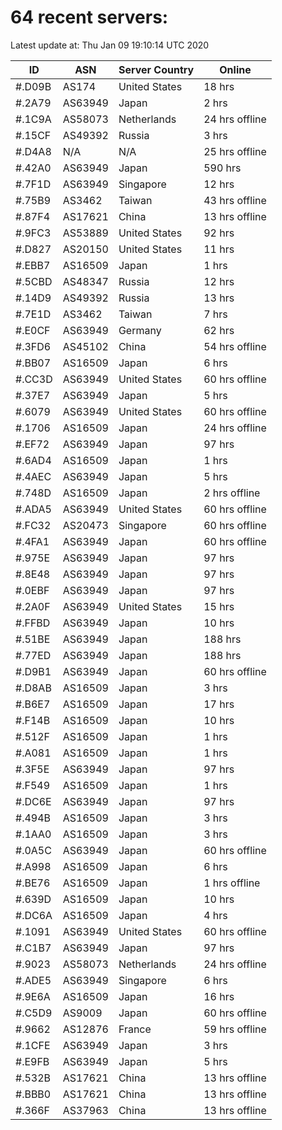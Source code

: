 # 64 recent servers:

Latest update at: Thu Jan 09 19:10:14 UTC 2020

| ID | ASN | Server Country | Online |
| -- | --- | -------------- | ------ |
| #.D09B | AS174 | United States | 18 hrs |
| #.2A79 | AS63949 | Japan | 2 hrs |
| #.1C9A | AS58073 | Netherlands | 24 hrs offline |
| #.15CF | AS49392 | Russia | 3 hrs |
| #.D4A8 | N/A | N/A | 25 hrs offline |
| #.42A0 | AS63949 | Japan | 590 hrs |
| #.7F1D | AS63949 | Singapore | 12 hrs |
| #.75B9 | AS3462 | Taiwan | 43 hrs offline |
| #.87F4 | AS17621 | China | 13 hrs offline |
| #.9FC3 | AS53889 | United States | 92 hrs |
| #.D827 | AS20150 | United States | 11 hrs |
| #.EBB7 | AS16509 | Japan | 1 hrs |
| #.5CBD | AS48347 | Russia | 12 hrs |
| #.14D9 | AS49392 | Russia | 13 hrs |
| #.7E1D | AS3462 | Taiwan | 7 hrs |
| #.E0CF | AS63949 | Germany | 62 hrs |
| #.3FD6 | AS45102 | China | 54 hrs offline |
| #.BB07 | AS16509 | Japan | 6 hrs |
| #.CC3D | AS63949 | United States | 60 hrs offline |
| #.37E7 | AS63949 | Japan | 5 hrs |
| #.6079 | AS63949 | United States | 60 hrs offline |
| #.1706 | AS16509 | Japan | 24 hrs offline |
| #.EF72 | AS63949 | Japan | 97 hrs |
| #.6AD4 | AS16509 | Japan | 1 hrs |
| #.4AEC | AS63949 | Japan | 5 hrs |
| #.748D | AS16509 | Japan | 2 hrs offline |
| #.ADA5 | AS63949 | United States | 60 hrs offline |
| #.FC32 | AS20473 | Singapore | 60 hrs offline |
| #.4FA1 | AS63949 | Japan | 60 hrs offline |
| #.975E | AS63949 | Japan | 97 hrs |
| #.8E48 | AS63949 | Japan | 97 hrs |
| #.0EBF | AS63949 | Japan | 97 hrs |
| #.2A0F | AS63949 | United States | 15 hrs |
| #.FFBD | AS63949 | Japan | 10 hrs |
| #.51BE | AS63949 | Japan | 188 hrs |
| #.77ED | AS63949 | Japan | 188 hrs |
| #.D9B1 | AS63949 | Japan | 60 hrs offline |
| #.D8AB | AS16509 | Japan | 3 hrs |
| #.B6E7 | AS16509 | Japan | 17 hrs |
| #.F14B | AS16509 | Japan | 10 hrs |
| #.512F | AS16509 | Japan | 1 hrs |
| #.A081 | AS16509 | Japan | 1 hrs |
| #.3F5E | AS63949 | Japan | 97 hrs |
| #.F549 | AS16509 | Japan | 1 hrs |
| #.DC6E | AS63949 | Japan | 97 hrs |
| #.494B | AS16509 | Japan | 3 hrs |
| #.1AA0 | AS16509 | Japan | 3 hrs |
| #.0A5C | AS63949 | Japan | 60 hrs offline |
| #.A998 | AS16509 | Japan | 6 hrs |
| #.BE76 | AS16509 | Japan | 1 hrs offline |
| #.639D | AS16509 | Japan | 10 hrs |
| #.DC6A | AS16509 | Japan | 4 hrs |
| #.1091 | AS63949 | United States | 60 hrs offline |
| #.C1B7 | AS63949 | Japan | 97 hrs |
| #.9023 | AS58073 | Netherlands | 24 hrs offline |
| #.ADE5 | AS63949 | Singapore | 6 hrs |
| #.9E6A | AS16509 | Japan | 16 hrs |
| #.C5D9 | AS9009 | Japan | 60 hrs offline |
| #.9662 | AS12876 | France | 59 hrs offline |
| #.1CFE | AS63949 | Japan | 3 hrs |
| #.E9FB | AS63949 | Japan | 5 hrs |
| #.532B | AS17621 | China | 13 hrs offline |
| #.BBB0 | AS17621 | China | 13 hrs offline |
| #.366F | AS37963 | China | 13 hrs offline |

